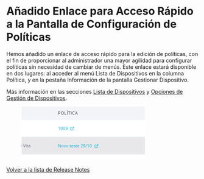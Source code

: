 # Añadido Enlace para Acceso Rápido a la Pantalla de Configuración de Políticas

Hemos añadido un enlace de acceso rápido para la edición de políticas, con el fin de proporcionar al administrador una mayor agilidad para configurar políticas sin necesidad de cambiar de menús. Este enlace estará disponible en dos lugares: al acceder al menú Lista de Dispositivos en la columna Política, y en la pestaña Información de la pantalla Gestionar Dispositivo.

Más información en las secciones [Lista de Dispositivos](../../portal/dispositivos/lista-de-dispositivos/) y [Opciones de Gestión de Dispositivos](../../portal/dispositivos/lista-de-dispositivos/opciones-de-administracion-de-dispositivos-1.md).

<figure><img src="../../.gitbook/assets/image (275).png" alt=""><figcaption></figcaption></figure>

[Volver a la lista de Release Notes](broken-reference)

